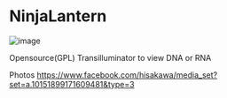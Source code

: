 NinjaLantern
==========
![image](https://raw.github.com/hisashin/NinjaLantern/master/logo.png)

Opensource(GPL) Transilluminator to view DNA or RNA

Photos https://www.facebook.com/hisakawa/media_set?set=a.10151899171609481&type=3